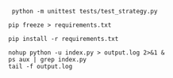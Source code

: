 
```
 python -m unittest tests/test_strategy.py
```

```
pip freeze > requirements.txt
```
```
pip install -r requirements.txt
```

```
nohup python -u index.py > output.log 2>&1 &
ps aux | grep index.py
tail -f output.log
```